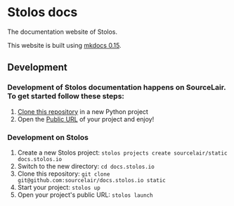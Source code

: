 # Stolos docs
The documentation website of Stolos.

This website is built using [mkdocs 0.15](http://www.mkdocs.org/).

## Development

### Development of Stolos documentation happens on SourceLair. To get started follow these steps:

1. [Clone this repository](https://help.sourcelair.com/bootcamp/start-a-project#cloning-a-repo) in a new Python project
2. Open the [Public URL](https://help.sourcelair.com/projects/the-public-url/) of your project and enjoy!

### Development on Stolos

1. Create a new Stolos project: `stolos projects create sourcelair/static docs.stolos.io`
2. Switch to the new directory: `cd docs.stolos.io`
3. Clone this repository: `git clone git@github.com:sourcelair/docs.stolos.io static`
4. Start your project: `stolos up`
5. Open your project's public URL: `stolos launch`
